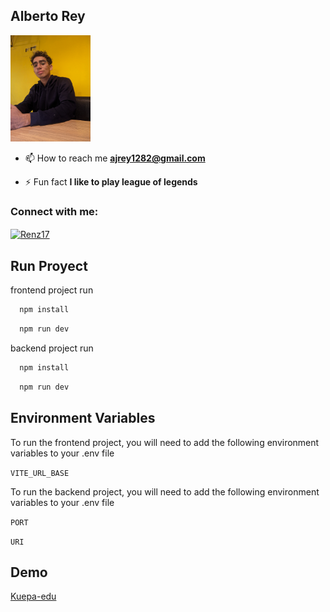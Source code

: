 ## Alberto Rey

<img src="https://github.com/Renz17/Images/blob/main/img/PXL_20220928_212013084_polarr.jpg" width="128"/>

- 📫 How to reach me **ajrey1282@gmail.com**

- ⚡ Fun fact **I like to play league of legends**

<h3 align="left">Connect with me:</h3>
<p align="left">
<a href="https://www.linkedin.com/in/renz17/" target="blank"><img align="center" src="https://raw.githubusercontent.com/rahuldkjain/github-profile-readme-generator/master/src/images/icons/Social/linked-in-alt.svg" alt="Renz17" height="30" width="40" /></a>

</p>

## Run Proyect

frontend project run

```bash
  npm install
```

```bash
  npm run dev
```

backend project run

```bash
  npm install
```

```bash
  npm run dev
```
## Environment Variables

To run the frontend project, you will need to add the following environment variables to your .env file

`VITE_URL_BASE`

To run the backend project, you will need to add the following environment variables to your .env file

`PORT`

`URI`




## Demo

[Kuepa-edu](https://kuepa-edu.vercel.app/)